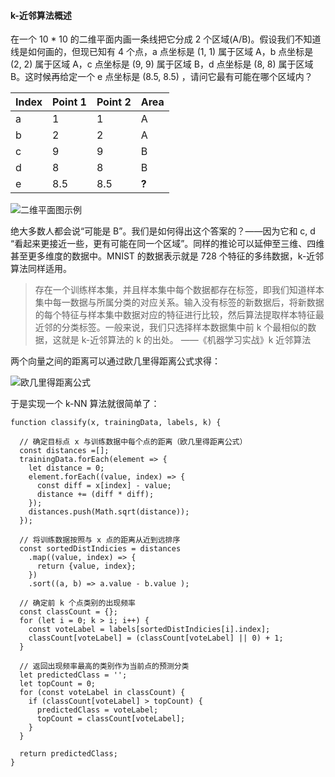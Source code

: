 #### k-近邻算法概述

在一个 10 * 10 的二维平面内画一条线把它分成 2 个区域(A/B)。假设我们不知道线是如何画的，但现已知有 4 个点，a 点坐标是 (1, 1) 属于区域 A，b 点坐标是 (2, 2) 属于区域 A，c 点坐标是 (9, 9) 属于区域 B，d 点坐标是 (8, 8) 属于区域 B。这时候再给定一个 e 点坐标是 (8.5, 8.5) ，请问它最有可能在哪个区域内？

| Index | Point 1 | Point 2 | Area  |
| ----- | ------- | ------- | ----- |
| a     | 1       | 1       | A     |
| b     | 2       | 2       | A     |
| c     | 9       | 9       | B     |
| d     | 8       | 8       | B     |
| e     | 8.5     | 8.5     | **?** |

![二维平面图示例](https://img.alicdn.com/tfs/TB1tqEzd5qAXuNjy1XdXXaYcVXa-1280-960.png)

绝大多数人都会说“可能是 B”。我们是如何得出这个答案的？——因为它和 c, d “看起来更接近一些，更有可能在同一个区域”。同样的推论可以延伸至三维、四维甚至更多维度的数据中。MNIST 的数据表示就是 728 个特征的多纬数据，k-近邻算法同样适用。

> 存在一个训练样本集，并且样本集中每个数据都存在标签，即我们知道样本集中每一数据与所属分类的对应关系。输入没有标签的新数据后，将新数据的每个特征与样本集中数据对应的特征进行比较，然后算法提取样本特征最近邻的分类标签。一般来说，我们只选择样本数据集中前 k 个最相似的数据，这就是 k-近邻算法的 k 的出处。
> ——《机器学习实战》k 近邻算法

两个向量之间的距离可以通过欧几里得距离公式求得：

![欧几里得距离公式](https://img.alicdn.com/tfs/TB12gMzd5qAXuNjy1XdXXaYcVXa-1096-126.png)

于是实现一个 k-NN 算法就很简单了：

```
function classify(x, trainingData, labels, k) {

  // 确定目标点 x 与训练数据中每个点的距离（欧几里得距离公式）
  const distances =[];
  trainingData.forEach(element => {
    let distance = 0;
    element.forEach((value, index) => {
      const diff = x[index] - value;
      distance += (diff * diff);
    });
    distances.push(Math.sqrt(distance));
  });

  // 将训练数据按照与 x 点的距离从近到远排序
  const sortedDistIndicies = distances
    .map((value, index) => {
      return {value, index};
    })
    .sort((a, b) => a.value - b.value );

  // 确定前 k 个点类别的出现频率
  const classCount = {};
  for (let i = 0; k > i; i++) {
    const voteLabel = labels[sortedDistIndicies[i].index];
    classCount[voteLabel] = (classCount[voteLabel] || 0) + 1;
  }

  // 返回出现频率最高的类别作为当前点的预测分类
  let predictedClass = '';
  let topCount = 0;
  for (const voteLabel in classCount) {
    if (classCount[voteLabel] > topCount) {
      predictedClass = voteLabel;
      topCount = classCount[voteLabel];
    }
  }

  return predictedClass;
}
```